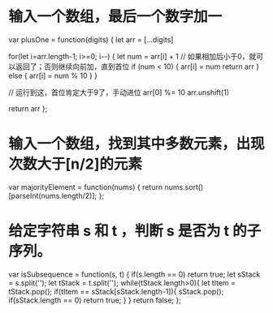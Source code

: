 # 输入一个数组，最后一个数字加一

var plusOne = function(digits) {
  let arr = [...digits]

  for(let i=arr.length-1; i>=0; i--) {
    let num = arr[i] + 1
    // 如果相加后小于0，就可以返回了；否则继续向前加，直到首位
    if (num < 10) {
      arr[i] = num
      return arr
    } else {
      arr[i] = num % 10
    }
  }
    
  // 运行到这，首位肯定大于9了，手动进位
  arr[0] %= 10
  arr.unshift(1)  
  
  return arr
};

# 输入一个数组，找到其中多数元素，出现次数大于[n/2]的元素
var majorityElement = function(nums) {
  return  nums.sort()[parseInt(nums.length/2)];
};

# 给定字符串 s 和 t ，判断 s 是否为 t 的子序列。
var isSubsequence = function(s, t) {
    if(s.length == 0) return true;
    let sStack = s.split('');
    let tStack = t.split('');
    while(tStack.length>0){
            let tItem = tStack.pop();
            if(tItem == sStack[sStack.length-1]){
                sStack.pop();
                if(sStack.length == 0) return true;
            }
    }
    return false;
};
